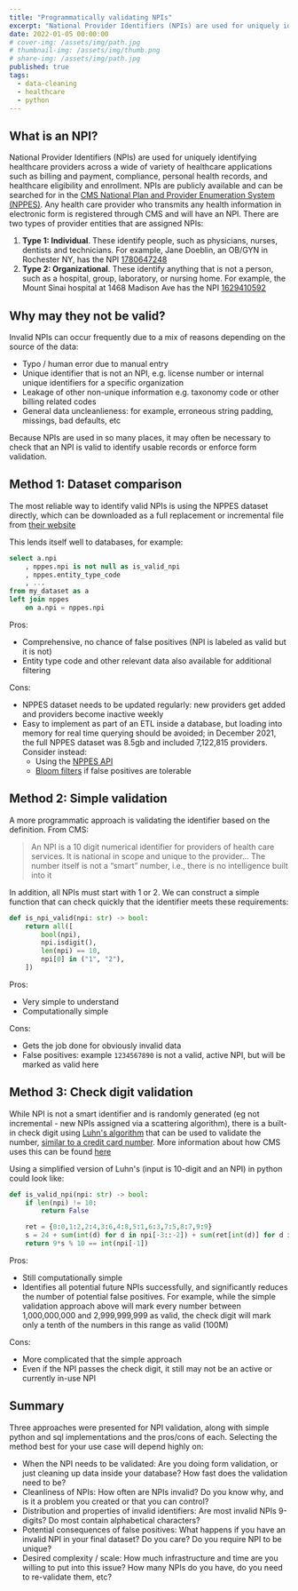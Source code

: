 ```yaml
---
title: "Programmatically validating NPIs"
excerpt: "National Provider Identifiers (NPIs) are used for uniquely identifying healthcare providers across a wide of variety of healthcare applications. For many reasons the NPI could have errors or typos, so being able to programmatically check that an ID is valid is essential to ensuring data cleanliness and accuracy."
date: 2022-01-05 00:00:00
# cover-img: /assets/img/path.jpg
# thumbnail-img: /assets/img/thumb.png
# share-img: /assets/img/path.jpg
published: true
tags: 
  - data-cleaning
  - healthcare
  - python
---
```


## What is an NPI?
National Provider Identifiers (NPIs) are used for uniquely identifying healthcare providers across a wide of variety of healthcare applications such as billing and payment, compliance, personal health records, and healthcare eligibility and enrollment. NPIs are publicly available and can be searched for in the [CMS National Plan and Provider Enumeration System (NPPES)](https://nppes.cms.hhs.gov/). Any health care provider who transmits any health information in electronic form is registered through CMS and will have an NPI. There are two types of provider entities that are assigned NPIs:
1. **Type 1: Individual**. These identify people, such as physicians, nurses, dentists and technicians. For example, Jane Doeblin, an OB/GYN in Rochester NY, has the NPI [1780647248](https://npiregistry.cms.hhs.gov/registry/provider-view/1780647248)
2. **Type 2: Organizational**. These identify anything that is not a person, such as a hospital, group, laboratory, or nursing home. For example, the Mount Sinai hospital at 1468 Madison Ave has the NPI [1629410592](https://npiregistry.cms.hhs.gov/registry/provider-view/1629410592)

## Why may they not be valid?
Invalid NPIs can occur frequently due to a mix of reasons depending on the source of the data:
* Typo / human error due to manual entry
* Unique identifier that is not an NPI, e.g. license number or internal unique identifiers for a specific organization
* Leakage of other non-unique information e.g. taxonomy code or other billing related codes
* General data uncleanlieness: for example, erroneous string padding, missings, bad defaults, etc

Because NPIs are used in so many places, it may often be necessary to check that an NPI is valid to identify usable records or enforce form validation.

## Method 1: Dataset comparison

The most reliable way to identify valid NPIs is using the NPPES dataset directly, which can be downloaded as a full replacement or incremental file from [their website](https://download.cms.gov/nppes/NPI_Files.html)

This lends itself well to databases, for example:
```sql
select a.npi
    , nppes.npi is not null as is_valid_npi
    , nppes.entity_type_code
    , ...
from my_dataset as a 
left join nppes
    on a.npi = nppes.npi
```

Pros:
* Comprehensive, no chance of false positives (NPI is labeled as valid but it is not)
* Entity type code and other relevant data also available for additional filtering

Cons:
* NPPES dataset needs to be updated regularly: new providers get added and providers become inactive weekly
* Easy to implement as part of an ETL inside a database, but loading into memory for real time querying should be avoided; in December 2021, the full NPPES dataset was 8.5gb and included 7,122,815 providers. Consider instead:
    * Using the [NPPES API](https://npiregistry.cms.hhs.gov/registry/help-api)
    * [Bloom filters](https://en.wikipedia.org/wiki/Bloom_filter) if false positives are tolerable

## Method 2: Simple validation

A more programmatic approach is validating the identifier based on the definition. From CMS: 

> An NPI is a 10 digit numerical identifier for providers of health care services. It is national in scope and unique to the provider... The number itself is not a “smart” number, i.e., there is no intelligence built into it

In addition, all NPIs must start with 1 or 2. We can construct a simple function that can check quickly that the identifier meets these requirements:
```python
def is_npi_valid(npi: str) -> bool:
    return all([
        bool(npi),
        npi.isdigit(),
        len(npi) == 10,
        npi[0] in ("1", "2"),
    ])
```

Pros:
* Very simple to understand
* Computationally simple

Cons:
* Gets the job done for obviously invalid data
* False positives: example `1234567890` is not a valid, active NPI, but will be marked as valid here

## Method 3: Check digit validation

While NPI is not a smart identifier and is randomly generated (eg not incremental - new NPIs assigned via a scattering algorithm), there is a built-in check digit using [Luhn's algorithm](https://en.wikipedia.org/wiki/Luhn_algorithm) that can be used to validate the number, [similar to a credit card number](https://www.geeksforgeeks.org/luhn-algorithm/). More information about how CMS uses this can be found [here](https://www.google.com/url?sa=t&rct=j&q=&esrc=s&source=web&cd=&cad=rja&uact=8&ved=2ahUKEwiPrMG6raTxAhXVwJ4KHRcoAVcQFjAAegQIBBAF&url=https%3A%2F%2Fwww.cms.gov%2FRegulations-and-Guidance%2FAdministrative-Simplification%2FNationalProvIdentStand%2FDownloads%2FNPIcheckdigit.pdf&usg=AOvVaw3SrCWNnFv0Q9ePS0Qf-oTA)

Using a simplified version of Luhn's (input is 10-digit and an NPI) in python could look like:
```python
def is_valid_npi(npi: str) -> bool:
    if len(npi) != 10:
        return False

    ret = {0:0,1:2,2:4,3:6,4:8,5:1,6:3,7:5,8:7,9:9}
    s = 24 + sum(int(d) for d in npi[-3::-2]) + sum(ret[int(d)] for d in npi[-2::-2])
    return 9*s % 10 == int(npi[-1])
```

Pros:
* Still computationally simple
* Identifies all potential future NPIs successfully, and significantly reduces the number of potential false positives. For example, while the simple validation approach above will mark every number between 1,000,000,000 and 2,999,999,999 as valid, the check digit will mark only a tenth of the numbers in this range as valid (100M)

Cons:
* More complicated that the simple approach
* Even if the NPI passes the check digit, it still may not be an active or currently in-use NPI

## Summary

Three approaches were presented for NPI validation, along with simple python and sql implementations and the pros/cons of each. Selecting the method best for your use case will depend highly on:
* When the NPI needs to be validated: Are you doing form validation, or just cleaning up data inside your database? How fast does the validation need to be?
* Cleanliness of NPIs: How often are NPIs invalid? Do you know why, and is it a problem you created or that you can control? 
* Distribution and properties of invalid identifiers: Are most invalid NPIs 9-digits? Do most contain alphabetical characters?
* Potential consequences of false positives: What happens if you have an invalid NPI in your final dataset? Do you care? Do you require NPI to be unique?
* Desired complexity / scale: How much infrastructure and time are you willing to put into this issue? How many NPIs do you have, do you need to re-validate them, etc?

